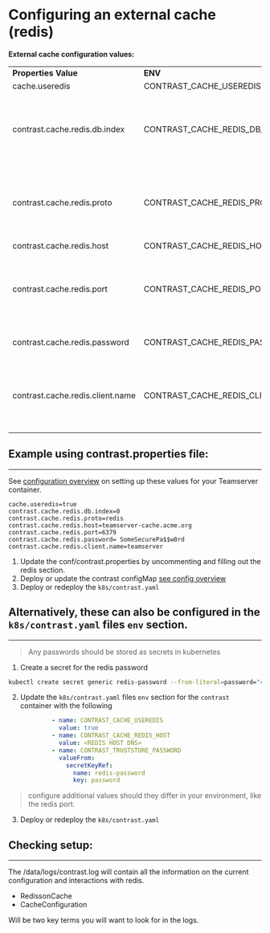 # Configuring an external cache (redis)

**External cache configuration values:**

|     |     |     |     |
| --- | --- | --- | --- |
| **Properties Value** | **ENV** | **Value** | **Notes** |
| cache.useredis | CONTRAST\_CACHE\_USEREDIS | true/false | boolean |
| contrast.cache.redis.db.index | CONTRAST\_CACHE\_REDIS\_DB\_INDEX | 0   | default value does not need to be defined. |
| contrast.cache.redis.proto | CONTRAST\_CACHE\_REDIS_PROTO | redis | default value does not need to be defined. |
| contrast.cache.redis.host | CONTRAST\_CACHE\_REDIS_HOST | redis host |     |
| contrast.cache.redis.port | CONTRAST\_CACHE\_REDIS_PORT | 6379 | default value does not need to be defined |
| contrast.cache.redis.password | CONTRAST\_CACHE\_REDIS_PASSWORD | redis access password |     |
| contrast.cache.redis.client.name | CONTRAST\_CACHE\_REDIS\_CLIENT\_NAME | teamserver | default value does not need to be defined. |

## Example using contrast.properties file:
---
See [configuration overview](docs/configuration-overview.md) on setting up these values for your Teamserver container.

```properties
cache.useredis=true
contrast.cache.redis.db.index=0
contrast.cache.redis.proto=redis
contrast.cache.redis.host=teamserver-cache.acme.org
contrast.cache.redis.port=6379
contrast.cache.redis.password= SomeSecurePa$$w0rd
contrast.cache.redis.client.name=teamserver
```

1.  Update the conf/contrast.properties by uncommenting and filling out the redis section.
2.  Deploy or update the contrast configMap [see config overview](docs/configuration-overview)
3.  Deploy or redeploy the `k8s/contrast.yaml`

## Alternatively, these can also be configured in the `k8s/contrast.yaml` files `env` section.
---

> Any passwords should be stored as secrets in kubernetes
1. Create a secret for the redis password
```bash
​kubectl create secret generic redis-password --from-literal=password="changeme"
```

2. Update the `k8s/contrast.yaml` files `env` section for the `contrast` container with the following
```yaml
            - name: CONTRAST_CACHE_USEREDIS
              value: true
            - name: CONTRAST_CACHE_REDIS_HOST
              value: <REDIS HOST DNS>
            - name: CONTRAST_TRUSTSTORE_PASSWORD
              valueFrom:
                secretKeyRef:
                  name: redis-password
                  key: password
```
> configure additional values should they differ in your environment, like the redis port. 

3. Deploy or redeploy the `k8s/contrast.yaml`

## Checking setup:
---

The /data/logs/contrast.log will contain all the information on the current configuration and interactions with redis.

- RedissonCache
- CacheConfiguration

Will be two key terms you will want to look for in the logs.